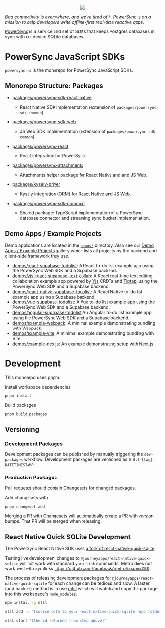 <p align="center">
  <a href="https://www.powersync.com" target="_blank"><img src="https://github.com/powersync-ja/.github/assets/19345049/602bafa0-41ce-4cee-a432-56848c278722"/></a>
</p>

_Bad connectivity is everywhere, and we're tired of it. PowerSync is on a mission to help developers write offline-first real-time reactive apps._

[PowerSync](https://powersync.com) is a service and set of SDKs that keeps Postgres databases in sync with on-device SQLite databases.

# PowerSync JavaScript SDKs

`powersync-js` is the monorepo for PowerSync JavaScript SDKs.

## Monorepo Structure: Packages

- [packages/powersync-sdk-react-native](./packages/powersync-sdk-react-native/README.md)

  - React Native SDK implementation (extension of `packages/powersync-sdk-common`)

- [packages/powersync-sdk-web](./packages/powersync-sdk-web/README.md)

  - JS Web SDK implementation (extension of `packages/powersync-sdk-common`)

- [packages/powersync-react](./packages/powersync-react/README.md)

  - React integration for PowerSync.

- [packages/powersync-attachments](./packages/powersync-attachments/README.md)

  - Attachments helper package for React Native and and JS Web.

- [packages/kysely-driver](./packages/kysely-driver/README.md)

  - Kysely integration (ORM) for React Native and JS Web.

- [packages/powersync-sdk-common](./packages/powersync-sdk-common/README.md)
  - Shared package: TypeScript implementation of a PowerSync database connector and streaming sync bucket implementation.

## Demo Apps / Example Projects

Demo applications are located in the [`demos/`](./demos/) directory. Also see our [Demo Apps / Example Projects](https://docs.powersync.com/resources/demo-apps-example-projects) gallery which lists all projects by the backend and client-side framework they use.

- [demos/react-supabase-todolist](./demos/react-supabase-todolist/README.md): A React to-do list example app using the PowerSync Web SDK and a Supabase backend.
- [demos/yjs-react-supabase-text-collab](./demos/yjs-react-supabase-text-collab/README.md): A React real-time text editing collaboration example app powered by [Yjs](https://github.com/yjs/yjs) CRDTs and [Tiptap](https://tiptap.dev/), using the PowerSync Web SDK and a Supabase backend.
- [demos/react-native-supabase-todolist](./demos/react-native-supabase-todolist): A React Native to-do list example app using a Supabase backend.
- [demos/vue-supabase-todolist](./demos/vue-supabase-todolist/README.md): A Vue to-do list example app using the PowerSync Web SDK and a Supabase backend.
- [demos/angular-supabase-todolist](./demos/angular-supabase-todolist/README.md) An Angular to-do list example app using the PowerSync Web SDK and a Supabase backend.
- [demos/example-webpack](./demos/example-webpack/README.md): A minimal example demonstrating bundling with Webpack.
- [demos/example-vite](./demos/example-vite/README.md): A minimal example demonstrating bundling with Vite.
- [demos/example-nextjs](./demos/example-nextjs/README.md): An example demonstrating setup with Next.js.

# Development

This monorepo uses pnpm.

Install workspace dependencies

```bash
pnpm install
```

Build packages

```bash
pnpm build:packages
```

## Versioning

### Development Packages

Development packages can be published by manually triggering the `dev-packages` workflow. Development packages are versioned as `0.0.0-{tag}-DATETIMESTAMP`.

### Production Packages

Pull requests should contain Changesets for changed packages.

Add changesets with

```Bash
pnpm changeset add
```

Merging a PR with Changesets will automatically create a PR with version bumps. That PR will be merged when releasing.

## React Native Quick SQLite Development

The PowerSync React Native SDK uses [a fork of react-native-quick-sqlite](https://github.com/powersync-ja/react-native-quick-sqlite)

Testing live development changes to `@journeyapps/react-native-quick-sqlite` will not work with standard `yarn link` commands. Metro does not work well with symlinks <https://github.com/facebook/metro/issues/286>.

The process of releasing development packages for `@journeyapps/react-native-quick-sqlite` for each change can be tedious and slow. A faster (and hackier) method is to use [mtsl](https://www.npmjs.com/package/mtsl) which will watch and copy the package into this workspace's `node_modules`.

```bash
npm install -g mtsl
```

```bash
mtsl add -s "[source path to your react-native-quick-sqlite repo folder]" -d "[this workspaces root node_modules folder]"/@journeyapps/react-native-quick-sqlite
```

```bash
mtsl start "[the id returned from step above]"
```
